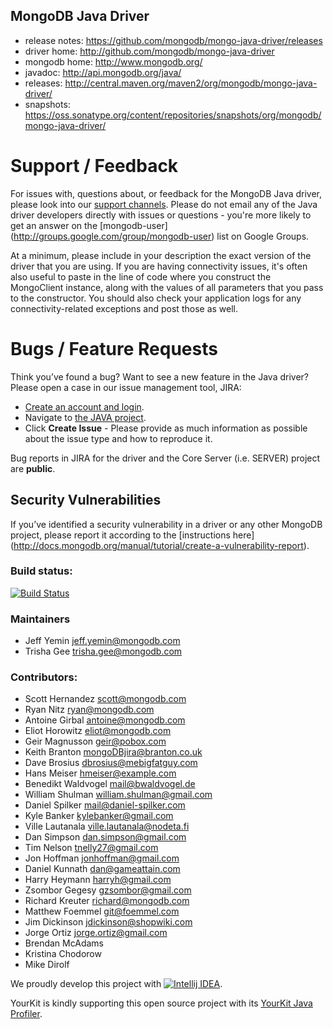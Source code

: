 ## MongoDB Java Driver ##
 * release notes: https://github.com/mongodb/mongo-java-driver/releases
 * driver home: http://github.com/mongodb/mongo-java-driver
 * mongodb home: http://www.mongodb.org/
 * javadoc: http://api.mongodb.org/java/
 * releases: http://central.maven.org/maven2/org/mongodb/mongo-java-driver/
 * snapshots: https://oss.sonatype.org/content/repositories/snapshots/org/mongodb/mongo-java-driver/

Support / Feedback
==================

For issues with, questions about, or feedback for the MongoDB Java driver, please look into
our [support channels](http://www.mongodb.org/about/support). Please
do not email any of the Java driver developers directly with issues or
questions - you're more likely to get an answer on the [mongodb-user]
(http://groups.google.com/group/mongodb-user) list on Google Groups.

At a minimum, please include in your description the exact version of the driver that you are using.  If you are having 
connectivity issues, it's often also useful to paste in the line of code where you construct the MongoClient instance,
along with the values of all parameters that you pass to the constructor. You should also check your application logs for
any connectivity-related exceptions and post those as well.

Bugs / Feature Requests
=======================

Think you’ve found a bug? Want to see a new feature in the Java driver? Please open a
case in our issue management tool, JIRA:

- [Create an account and login](https://jira.mongodb.org).
- Navigate to [the JAVA project](https://jira.mongodb.org/browse/JAVA).
- Click **Create Issue** - Please provide as much information as possible about the issue type and how to reproduce it.

Bug reports in JIRA for the driver and the Core Server (i.e. SERVER) project are **public**.

Security Vulnerabilities
------------------------

If you’ve identified a security vulnerability in a driver or any other
MongoDB project, please report it according to the [instructions here]
(http://docs.mongodb.org/manual/tutorial/create-a-vulnerability-report).

### Build status:
[![Build Status](https://jenkins.10gen.com/job/mongo-java-driver/badge/icon)](https://jenkins.10gen.com/job/mongo-java-driver/)

### Maintainers
* Jeff Yemin           jeff.yemin@mongodb.com
* Trisha Gee           trisha.gee@mongodb.com

### Contributors:
* Scott Hernandez      scott@mongodb.com
* Ryan Nitz            ryan@mongodb.com
* Antoine Girbal       antoine@mongodb.com
* Eliot Horowitz       eliot@mongodb.com
* Geir Magnusson       geir@pobox.com
* Keith Branton        mongoDBjira@branton.co.uk
* Dave Brosius         dbrosius@mebigfatguy.com
* Hans Meiser          hmeiser@example.com
* Benedikt Waldvogel   mail@bwaldvogel.de
* William Shulman      william.shulman@gmail.com
* Daniel Spilker       mail@daniel-spilker.com
* Kyle Banker          kylebanker@gmail.com
* Ville Lautanala      ville.lautanala@nodeta.fi
* Dan Simpson          dan.simpson@gmail.com
* Tim Nelson           tnelly27@gmail.com
* Jon Hoffman          jonhoffman@gmail.com
* Daniel Kunnath       dan@gameattain.com
* Harry Heymann        harryh@gmail.com
* Zsombor Gegesy       gzsombor@gmail.com
* Richard Kreuter      richard@mongodb.com
* Matthew Foemmel      git@foemmel.com
* Jim Dickinson        jdickinson@shopwiki.com
* Jorge Ortiz          jorge.ortiz@gmail.com
* Brendan McAdams
* Kristina Chodorow
* Mike Dirolf

We proudly develop this project with [![Intellij IDEA](http://www.jetbrains.com/img/logos/logo_intellij_idea.png)](http://www.jetbrains.com/idea/).

YourKit is kindly supporting this open source project with its [YourKit Java Profiler](http://www.yourkit.com/java/profiler/index.jsp).

